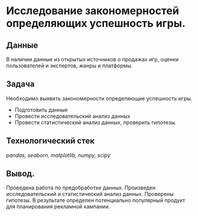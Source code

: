 # Исследование закономерностей определяющих успешность игры.
## Данные
В наличии данные из открытых источников о продажах игр, оценки пользователей и экспертов, жанры и платформы.
## Задача
Необходимо выявить закономерности определяющие успешность игры.
 * Подготовить данные
 * Провести исследовательский анализ данных
 * Провести статистический анализ данных, проверить гипотезы.
## Технологический стек
*pandas, seaborn, matplotlib, numpy, scipy*
## Вывод.
Проведена работа по предобработке данных. Произведен исследовательский и статистический анализ данных. Проверены гипотезы. В результате определен потенциально популярный продукт для планирования рекламной кампании. 
